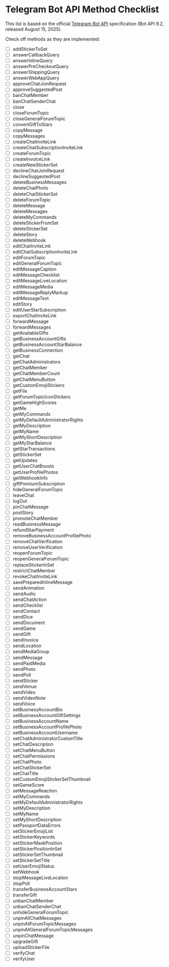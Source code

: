 # Telegram Bot API Method Checklist

This list is based on the official [Telegram Bot API](https://core.telegram.org/bots/api) specification (Bot API 9.2, released August 15, 2025).

Check off methods as they are implemented:

- [ ] addStickerToSet
- [ ] answerCallbackQuery
- [ ] answerInlineQuery
- [ ] answerPreCheckoutQuery
- [ ] answerShippingQuery
- [ ] answerWebAppQuery
- [ ] approveChatJoinRequest
- [ ] approveSuggestedPost
- [ ] banChatMember
- [ ] banChatSenderChat
- [ ] close
- [ ] closeForumTopic
- [ ] closeGeneralForumTopic
- [ ] convertGiftToStars
- [ ] copyMessage
- [ ] copyMessages
- [ ] createChatInviteLink
- [ ] createChatSubscriptionInviteLink
- [ ] createForumTopic
- [ ] createInvoiceLink
- [ ] createNewStickerSet
- [ ] declineChatJoinRequest
- [ ] declineSuggestedPost
- [ ] deleteBusinessMessages
- [ ] deleteChatPhoto
- [ ] deleteChatStickerSet
- [ ] deleteForumTopic
- [ ] deleteMessage
- [ ] deleteMessages
- [ ] deleteMyCommands
- [ ] deleteStickerFromSet
- [ ] deleteStickerSet
- [ ] deleteStory
- [ ] deleteWebhook
- [ ] editChatInviteLink
- [ ] editChatSubscriptionInviteLink
- [ ] editForumTopic
- [ ] editGeneralForumTopic
- [ ] editMessageCaption
- [ ] editMessageChecklist
- [ ] editMessageLiveLocation
- [ ] editMessageMedia
- [ ] editMessageReplyMarkup
- [ ] editMessageText
- [ ] editStory
- [ ] editUserStarSubscription
- [ ] exportChatInviteLink
- [ ] forwardMessage
- [ ] forwardMessages
- [ ] getAvailableGifts
- [ ] getBusinessAccountGifts
- [ ] getBusinessAccountStarBalance
- [ ] getBusinessConnection
- [ ] getChat
- [ ] getChatAdministrators
- [ ] getChatMember
- [ ] getChatMemberCount
- [ ] getChatMenuButton
- [ ] getCustomEmojiStickers
- [ ] getFile
- [ ] getForumTopicIconStickers
- [ ] getGameHighScores
- [ ] getMe
- [ ] getMyCommands
- [ ] getMyDefaultAdministratorRights
- [ ] getMyDescription
- [ ] getMyName
- [ ] getMyShortDescription
- [ ] getMyStarBalance
- [ ] getStarTransactions
- [ ] getStickerSet
- [ ] getUpdates
- [ ] getUserChatBoosts
- [ ] getUserProfilePhotos
- [ ] getWebhookInfo
- [ ] giftPremiumSubscription
- [ ] hideGeneralForumTopic
- [ ] leaveChat
- [ ] logOut
- [ ] pinChatMessage
- [ ] postStory
- [ ] promoteChatMember
- [ ] readBusinessMessage
- [ ] refundStarPayment
- [ ] removeBusinessAccountProfilePhoto
- [ ] removeChatVerification
- [ ] removeUserVerification
- [ ] reopenForumTopic
- [ ] reopenGeneralForumTopic
- [ ] replaceStickerInSet
- [ ] restrictChatMember
- [ ] revokeChatInviteLink
- [ ] savePreparedInlineMessage
- [ ] sendAnimation
- [ ] sendAudio
- [ ] sendChatAction
- [ ] sendChecklist
- [ ] sendContact
- [ ] sendDice
- [ ] sendDocument
- [ ] sendGame
- [ ] sendGift
- [ ] sendInvoice
- [ ] sendLocation
- [ ] sendMediaGroup
- [ ] sendMessage
- [ ] sendPaidMedia
- [ ] sendPhoto
- [ ] sendPoll
- [ ] sendSticker
- [ ] sendVenue
- [ ] sendVideo
- [ ] sendVideoNote
- [ ] sendVoice
- [ ] setBusinessAccountBio
- [ ] setBusinessAccountGiftSettings
- [ ] setBusinessAccountName
- [ ] setBusinessAccountProfilePhoto
- [ ] setBusinessAccountUsername
- [ ] setChatAdministratorCustomTitle
- [ ] setChatDescription
- [ ] setChatMenuButton
- [ ] setChatPermissions
- [ ] setChatPhoto
- [ ] setChatStickerSet
- [ ] setChatTitle
- [ ] setCustomEmojiStickerSetThumbnail
- [ ] setGameScore
- [ ] setMessageReaction
- [ ] setMyCommands
- [ ] setMyDefaultAdministratorRights
- [ ] setMyDescription
- [ ] setMyName
- [ ] setMyShortDescription
- [ ] setPassportDataErrors
- [ ] setStickerEmojiList
- [ ] setStickerKeywords
- [ ] setStickerMaskPosition
- [ ] setStickerPositionInSet
- [ ] setStickerSetThumbnail
- [ ] setStickerSetTitle
- [ ] setUserEmojiStatus
- [ ] setWebhook
- [ ] stopMessageLiveLocation
- [ ] stopPoll
- [ ] transferBusinessAccountStars
- [ ] transferGift
- [ ] unbanChatMember
- [ ] unbanChatSenderChat
- [ ] unhideGeneralForumTopic
- [ ] unpinAllChatMessages
- [ ] unpinAllForumTopicMessages
- [ ] unpinAllGeneralForumTopicMessages
- [ ] unpinChatMessage
- [ ] upgradeGift
- [ ] uploadStickerFile
- [ ] verifyChat
- [ ] verifyUser
